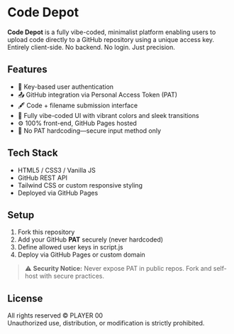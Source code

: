 # Code Depot

**Code Depot** is a fully vibe-coded, minimalist platform enabling users to upload code directly to a GitHub repository using a unique access key. Entirely client-side. No backend. No login. Just precision.

## Features

- 🔐 Key-based user authentication
- 📤 GitHub integration via Personal Access Token (PAT)
- 🖋️ Code + filename submission interface
- 🌈 Fully vibe-coded UI with vibrant colors and sleek transitions
- ⚙️ 100% front-end, GitHub Pages hosted
- 🛑 No PAT hardcoding—secure input method only

## Tech Stack

- HTML5 / CSS3 / Vanilla JS  
- GitHub REST API  
- Tailwind CSS or custom responsive styling  
- Deployed via GitHub Pages

## Setup

1. Fork this repository  
2. Add your GitHub **PAT** securely (never hardcoded)  
3. Define allowed user keys in script.js  
4. Deploy via GitHub Pages or custom domain

> ⚠️ **Security Notice:** Never expose PAT in public repos. Fork and self-host with secure practices.

## License

All rights reserved © PLAYER 00  
Unauthorized use, distribution, or modification is strictly prohibited.

